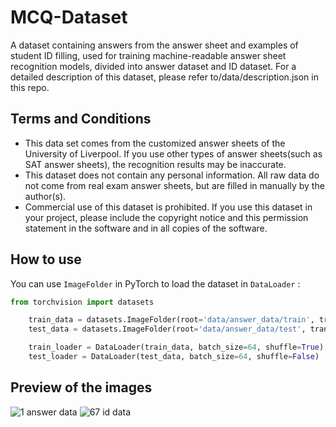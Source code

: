 # MCQ-Dataset
A dataset containing answers from the answer sheet and examples of student ID filling, used for training machine-readable answer sheet recognition models, divided into answer dataset and ID dataset. For a detailed description of this dataset, please refer to/data/description.json in this repo.


## Terms and Conditions
- This data set comes from the customized answer sheets of the University of Liverpool. If you use other types of answer sheets(such as SAT answer sheets), the recognition results may be inaccurate.
- This dataset does not contain any personal information. All raw data do not come from real exam answer sheets, but are filled in manually by the author(s).
- Commercial use of this dataset is prohibited. If you use this dataset in your project, please include the copyright notice and this permission statement in the software and in all copies of the software.


## How to use

You can use `ImageFolder` in PyTorch to load the dataset in `DataLoader` :

```python
from torchvision import datasets

    train_data = datasets.ImageFolder(root='data/answer_data/train', transform=transform)
    test_data = datasets.ImageFolder(root='data/answer_data/test', transform=transform)

    train_loader = DataLoader(train_data, batch_size=64, shuffle=True)
    test_loader = DataLoader(test_data, batch_size=64, shuffle=False)
```

## Preview of the images

![1](https://github.com/NomotoK/MCQ-Dataset/assets/99944622/b6e374fc-174e-4e96-8ef0-1118e0254be3)
answer data
![67](https://github.com/NomotoK/MCQ-Dataset/assets/99944622/024ec8f1-2278-4bc3-ad3c-68ba938efa8d)
id data


